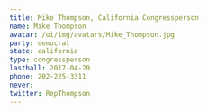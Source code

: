 ```yaml
---
title: Mike Thompson, California Congressperson
name: Mike Thompson
avatar: /ui/img/avatars/Mike_Thompson.jpg
party: democrat
state: california
type: congressperson
lasthall: 2017-04-20
phone: 202-225-3311
never: 
twitter: RepThompson
---
```

